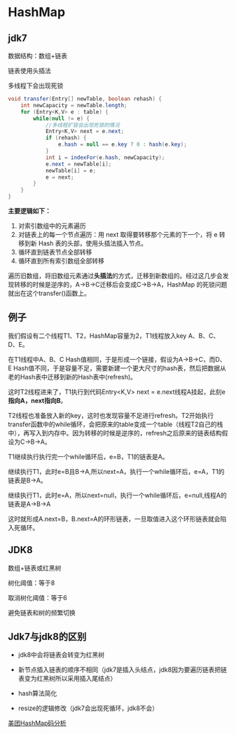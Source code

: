# HashMap



## jdk7

数据结构：数组+链表

链表使用头插法

多线程下会出现死锁

```java
void transfer(Entry[] newTable, boolean rehash) {
    int newCapacity = newTable.length;
    for (Entry<K,V> e : table) {
        while(null != e) {
            //多线程扩容会出现死锁的情况
            Entry<K,V> next = e.next;
            if (rehash) {
                e.hash = null == e.key ? 0 : hash(e.key);
            }
            int i = indexFor(e.hash, newCapacity);
            e.next = newTable[i];
            newTable[i] = e;
            e = next;
        }
    }
}
```

**主要逻辑如下：**

1. 对索引数组中的元素遍历
2. 对链表上的每一个节点遍历：用 next 取得要转移那个元素的下一个，将 e 转移到新 Hash 表的头部，使用头插法插入节点。
3. 循环直到链表节点全部转移
4. 循环直到所有索引数组全部转移

遍历旧数组，将旧数组元素通过**头插法**的方式，迁移到新数组的。经过这几步会发现转移的时候是逆序的，A->B->C迁移后会变成C->B->A，HashMap 的死锁问题就出在这个transfer()函数上。

## 例子

我们假设有二个线程T1、T2，HashMap容量为2，T1线程放入key A、B、C、D、E。

在T1线程中A、B、C Hash值相同，于是形成一个链接，假设为A->B->C，而D、E Hash值不同，于是容量不足，需要新建一个更大尺寸的hash表，然后把数据从老的Hash表中迁移到新的Hash表中(refresh)。

这时T2线程进来了，T1执行到代码Entry<K,V> next = e.next线程A挂起，此刻e**指向A，next指向B**。

T2线程也准备放入新的key，这时也发现容量不足进行refresh。T2开始执行transfer函数中的while循环，会把原来的table变成一个table（线程T2自己的栈中），再写入到内存中。因为转移的时候是逆序的，refresh之后原来的链表结构假设为C->B->A。

T1继续执行执行完一个while循环后，e=B，T1的链表是A。

继续执行T1，此时e=B且B->A,所以next=A，执行一个while循环后，e=A，T1的链表是B->A。

继续执行T1，此时e=A，所以next=null，执行一个while循环后，e=null,线程A的链表是A->B->A

这时就形成A.next=B，B.next=A的环形链表，一旦取值进入这个环形链表就会陷入死循环。

## JDK8

数组+链表或红黑树

树化阈值：等于8

取消树化阈值：等于6

避免链表和树的频繁切换

## Jdk7与jdk8的区别

- jdk8中会将链表会转变为红黑树

- 新节点插入链表的顺序不相同（jdk7是插入头结点，jdk8因为要遍历链表把链表变为红黑树所以采用插入尾结点）
- hash算法简化
- resize的逻辑修改（jdk7会出现死循环，jdk8不会）









[美团HashMap码分析](https://tech.meituan.com/2016/06/24/java-hashmap.html)